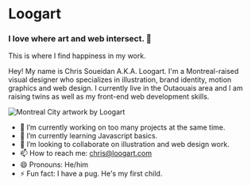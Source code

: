 # Loogart
### I love where art and web intersect. 👋
This is where I find happiness in my work.

Hey! My name is Chris Soueidan A.K.A. Loogart. I'm  a Montreal-raised visual designer who specializes in illustration, brand identity, motion graphics and web design. I currently live in the Outaouais area and I am raising twins as well as my front-end web development skills.

![Montreal City artwork by Loogart](https://loogart.com/img/loogart-montreal-mashup.jpg)


- 🔭 I’m currently working on too many projects at the same time.
- 🌱 I’m currently learning Javascript basics.
- 👯 I’m looking to collaborate on illustration and web design work.
- 📫 How to reach me: chris@loogart.com
- 😄 Pronouns: He/him
- ⚡ Fun fact: I have a pug. He's my first child.
